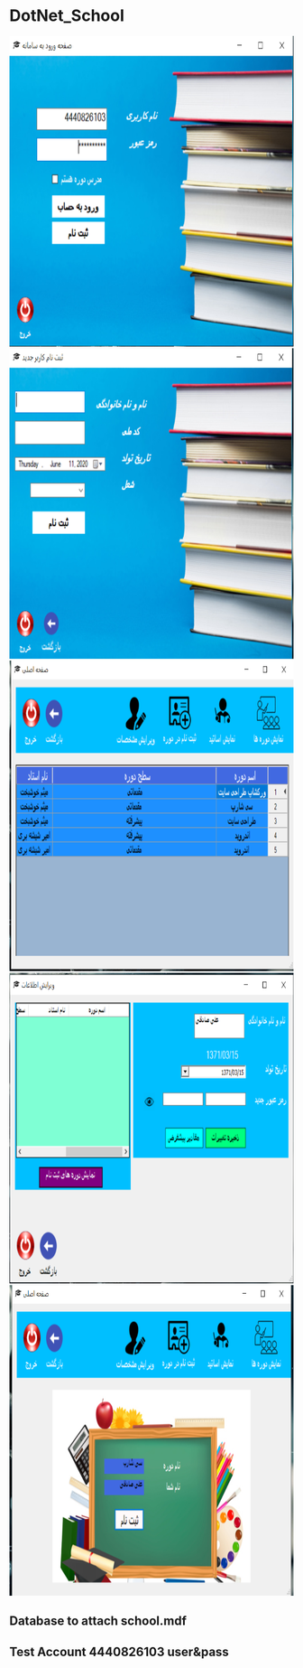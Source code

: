 # DotNet_School


<p>

<img src="/login.PNG" width="850" height="550" title="hover text">
  <img src="/register.PNG" width="850" height="550" alt="accessibility text">
  <img src="/main.PNG" width="850" height="550" alt="accessibility text">
  <img src="/edit.PNG" width="850" height="550" alt="accessibility text">
  <img src="/course_register.PNG" width="850" height="550" alt="accessibility text">





</p>

## Database to attach school.mdf
## Test Account 4440826103   user&pass

